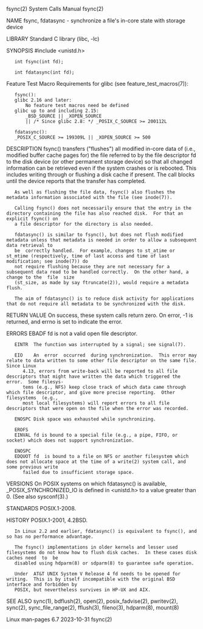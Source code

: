 fsync(2)							      System Calls Manual							      fsync(2)

NAME
       fsync, fdatasync - synchronize a file's in-core state with storage device

LIBRARY
       Standard C library (libc, -lc)

SYNOPSIS
       #include <unistd.h>

       int fsync(int fd);

       int fdatasync(int fd);

   Feature Test Macro Requirements for glibc (see feature_test_macros(7)):

       fsync():
	   glibc 2.16 and later:
	       No feature test macros need be defined
	   glibc up to and including 2.15:
	       _BSD_SOURCE || _XOPEN_SOURCE
		   || /* Since glibc 2.8: */ _POSIX_C_SOURCE >= 200112L

       fdatasync():
	   _POSIX_C_SOURCE >= 199309L || _XOPEN_SOURCE >= 500

DESCRIPTION
       fsync()	transfers  ("flushes")	all modified in-core data of (i.e., modified buffer cache pages for) the file referred to by the file descriptor fd to
       the disk device (or other permanent storage device) so that all changed information can be retrieved even if the system crashes or is  rebooted.	  This
       includes writing through or flushing a disk cache if present.  The call blocks until the device reports that the transfer has completed.

       As well as flushing the file data, fsync() also flushes the metadata information associated with the file (see inode(7)).

       Calling fsync() does not necessarily ensure that the entry in the directory containing the file has also reached disk.  For that an explicit fsync() on
       a file descriptor for the directory is also needed.

       fdatasync() is similar to fsync(), but does not flush modified metadata unless that metadata is needed in order to allow a subsequent data retrieval to
       be  correctly handled.  For example, changes to st_atime or st_mtime (respectively, time of last access and time of last modification; see inode(7)) do
       not require flushing because they are not necessary for a subsequent data read to be handled correctly.	On the other hand, a change to the  file  size
       (st_size, as made by say ftruncate(2)), would require a metadata flush.

       The aim of fdatasync() is to reduce disk activity for applications that do not require all metadata to be synchronized with the disk.

RETURN VALUE
       On success, these system calls return zero.  On error, -1 is returned, and errno is set to indicate the error.

ERRORS
       EBADF  fd is not a valid open file descriptor.

       EINTR  The function was interrupted by a signal; see signal(7).

       EIO    An  error	 occurred  during synchronization.  This error may relate to data written to some other file descriptor on the same file.  Since Linux
	      4.13, errors from write-back will be reported to all file descriptors that might have written the data which triggered the error.	 Some filesys‐
	      tems (e.g., NFS) keep close track of which data came through which file descriptor, and give more precise reporting.  Other  filesystems	(e.g.,
	      most local filesystems) will report errors to all file descriptors that were open on the file when the error was recorded.

       ENOSPC Disk space was exhausted while synchronizing.

       EROFS
       EINVAL fd is bound to a special file (e.g., a pipe, FIFO, or socket) which does not support synchronization.

       ENOSPC
       EDQUOT fd  is bound to a file on NFS or another filesystem which does not allocate space at the time of a write(2) system call, and some previous write
	      failed due to insufficient storage space.

VERSIONS
       On POSIX systems on which fdatasync() is available, _POSIX_SYNCHRONIZED_IO is defined in <unistd.h> to a value greater than 0.  (See also sysconf(3).)

STANDARDS
       POSIX.1-2008.

HISTORY
       POSIX.1-2001, 4.2BSD.

       In Linux 2.2 and earlier, fdatasync() is equivalent to fsync(), and so has no performance advantage.

       The fsync() implementations in older kernels and lesser used filesystems do not know how to flush disk caches.  In these cases disk caches need	to  be
       disabled using hdparm(8) or sdparm(8) to guarantee safe operation.

       Under  AT&T UNIX System V Release 4 fd needs to be opened for writing.  This is by itself incompatible with the original BSD interface and forbidden by
       POSIX, but nevertheless survives in HP-UX and AIX.

SEE ALSO
       sync(1), bdflush(2), open(2), posix_fadvise(2), pwritev(2), sync(2), sync_file_range(2), fflush(3), fileno(3), hdparm(8), mount(8)

Linux man-pages 6.7							  2023-10-31								      fsync(2)
